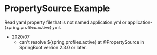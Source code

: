 # PropertySource Example

Read yaml property file that is not named application.yml or application-{spring.profiles.active}.yml.

- 2020/07
    - can't resolve ${spring.profiles.active} at @PropertySource in SpringBoot version 2.3.0 or later.
